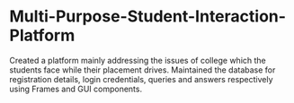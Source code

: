 # Multi-Purpose-Student-Interaction-Platform
Created a platform mainly addressing the issues of college which the students face while their placement drives. Maintained the database for registration details, login credentials, queries and answers respectively using Frames and GUI components.
